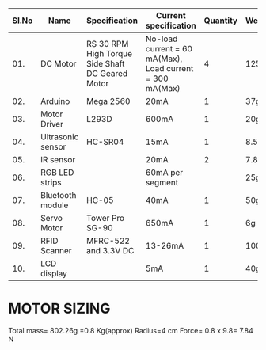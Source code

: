 |  SI.No  |  Name  |  Specification  |  Current specification  |  Quantity  |  Weight  |
|---------|--------|-----------------|-------------------------|------------|----------|
|01.|DC Motor|RS 30 RPM High Torque Side Shaft DC Geared Motor|No-load current = 60 mA(Max), Load current = 300 mA(Max)|4|125g|
|02.|Arduino|Mega 2560|20mA|1|37g|
|03.|Motor Driver|L293D|600mA|1|20g|
|04.|Ultrasonic sensor|HC-SR04|15mA|1|8.5g|
|05.|IR sensor||20mA|2|7.88g|
|06.|RGB LED strips||60mA per segment||25g|
|07.|Bluetooth module|HC-05|40mA|1|50g|
|08.|Servo Motor|Tower Pro SG-90|650mA|1|6g|
|09.|RFID Scanner|MFRC-522 and 3.3V DC|13-26mA|1|100g|
|10.|LCD display||5mA|1|40g|

# MOTOR SIZING

Total mass= 802.26g =0.8 Kg(approx)
Radius=4 cm
Force= 0.8 x 9.8= 7.84 N

